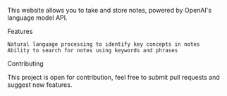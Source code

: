 This website allows you to take and store notes, powered by OpenAI's language model API.

Features

    Natural language processing to identify key concepts in notes
    Ability to search for notes using keywords and phrases
    
    
Contributing

This project is open for contribution, feel free to submit pull requests and suggest new features.
